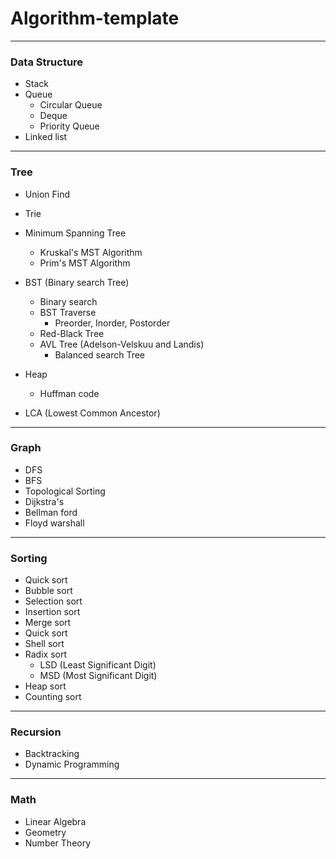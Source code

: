 # Algorithm-template 
---
### Data Structure
- Stack
- Queue
  - Circular Queue
  - Deque
  - Priority Queue
- Linked list
---
### Tree
- Union Find 
- Trie
-  Minimum Spanning Tree
    - Kruskal's MST Algorithm
    - Prim's MST Algorithm
- BST (Binary search Tree)
    - Binary search 
    - BST Traverse 
        - Preorder, Inorder, Postorder 
    - Red-Black Tree 
    - AVL Tree (Adelson-Velskuu and Landis)
        - Balanced search Tree
-  Heap
    - Huffman code

- LCA (Lowest Common Ancestor) 
---
### Graph  
- DFS
- BFS
- Topological Sorting
- Dijkstra's
- Bellman ford
- Floyd warshall 
---
### Sorting
- Quick sort
- Bubble sort
- Selection sort
- Insertion sort
- Merge sort
- Quick sort
- Shell sort
- Radix sort 
    - LSD (Least Significant Digit)
    - MSD (Most Significant Digit)
- Heap sort
- Counting sort
---
### Recursion
- Backtracking
- Dynamic Programming
---
### Math
- Linear Algebra
- Geometry
- Number Theory
